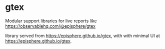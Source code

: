 # gtex
Modular support libraries for live reports like https://observablehq.com/@episphere/gtex

library served from  https://episphere.github.io/gtex, with with minimal UI at https://episphere.github.io/gtex.




